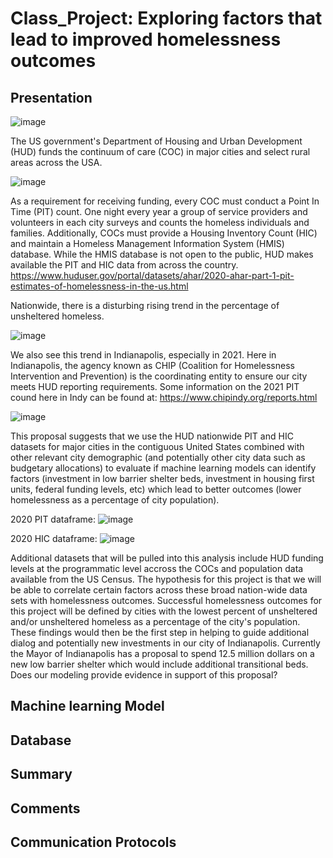 # Class_Project: Exploring factors that lead to improved homelessness outcomes

## Presentation
![image](https://user-images.githubusercontent.com/90977689/152702817-a3d32ef1-dd51-44df-b740-ed84e744625b.png)

The US government's Department of Housing and Urban Development (HUD) funds the continuum of care (COC) in major cities and select rural areas across the USA.

![image](https://user-images.githubusercontent.com/90977689/152705248-1869b941-8bc6-4ac6-a999-4e86ff8537e6.png)


As a requirement for receiving funding, every COC must conduct a Point In Time (PIT) count.  One night every year a group of service providers and volunteers in each city surveys and counts the homeless individuals and families.  Additionally, COCs must provide a Housing Inventory Count (HIC) and maintain a Homeless Management Information System (HMIS) database.  While the HMIS database is not open to the public, HUD makes available the PIT and HIC data from across the country.  https://www.huduser.gov/portal/datasets/ahar/2020-ahar-part-1-pit-estimates-of-homelessness-in-the-us.html

Nationwide, there is a disturbing rising trend in the percentage of unsheltered homeless.

![image](https://user-images.githubusercontent.com/90977689/152703171-8a150b3b-e5df-499b-b94a-bc41e8134147.png)

We also see this trend in Indianapolis, especially in 2021.  Here in Indianapolis, the agency known as CHIP (Coalition for Homelessness Intervention and Prevention) is the coordinating entity to ensure our city meets HUD reporting requirements.  Some information on the 2021 PIT cound here in Indy can be found at:  https://www.chipindy.org/reports.html

![image](https://user-images.githubusercontent.com/90977689/152703473-3930823d-0c9a-4ebd-871a-85a0d1556076.png)

This proposal suggests that we use the HUD nationwide PIT and HIC datasets for major cities in the contiguous United States combined with other relevant city demographic (and potentially other city data such as budgetary allocations) to evaluate if machine learning models can identify factors (investment in low barrier shelter beds, investment in housing first units, federal funding levels, etc) which lead to better outcomes (lower homelessness as a percentage of city population).

2020 PIT dataframe:
![image](https://user-images.githubusercontent.com/90977689/152704842-65669730-8a37-4b01-9f6b-a75b2eec8e42.png)

2020 HIC dataframe:
![image](https://user-images.githubusercontent.com/90977689/152704941-6cf31b50-3949-420b-b676-72d0bfd4bd76.png)

Additional datasets that will be pulled into this analysis include HUD funding levels at the programmatic level accross the COCs and population data available from the US Census.  The hypothesis for this project is that we will be able to correlate certain factors across these broad nation-wide data sets with homelessness outcomes.  Successful homelessness outcomes for this project will be defined by cities with the lowest percent of unsheltered and/or unsheltered homeless as a percentage of the city's population.  These findings would then be the first step in helping to guide additional dialog and potentially new investments in our city of Indianapolis.  Currently the Mayor of Indianapolis has a proposal to spend 12.5 million dollars on a new low barrier shelter which would include additional transitional beds. Does our modeling provide evidence in support of this proposal?

## Machine learning Model

## Database

## Summary

## Comments

## Communication Protocols
